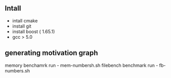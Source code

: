 
Intall
------------------


- intall cmake
- install git
- install boost ( 1.65.1)
- gcc > 5.0


generating motivation graph
----------------------------
memory benchamrk run - mem-numbersh.sh
filebench benchmark run - fb-numbers.sh
